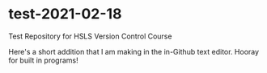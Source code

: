 # test-2021-02-18
Test Repository for HSLS Version Control Course

Here's a short addition that I am making in the in-Github text editor. Hooray for built in programs!
